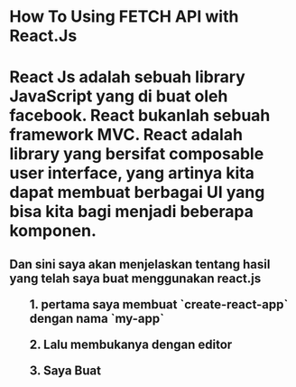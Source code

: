 <h1>How To Using FETCH API with React.Js

<h1>React Js adalah sebuah library JavaScript yang di buat oleh facebook. React bukanlah sebuah framework MVC. React adalah library yang bersifat composable user interface, yang artinya kita dapat membuat berbagai UI yang bisa kita bagi menjadi beberapa komponen.

<h2>Dan sini saya akan menjelaskan tentang hasil yang telah saya buat menggunakan react.js
<br>
<ul>1. pertama saya membuat `create-react-app` dengan nama `my-app`</ul>
<ul>2. Lalu membukanya dengan editor</ul>
<ul>3. Saya Buat </ul>
<ul></ul>
<ul></ul>
<ul></ul>
<ul></ul>

